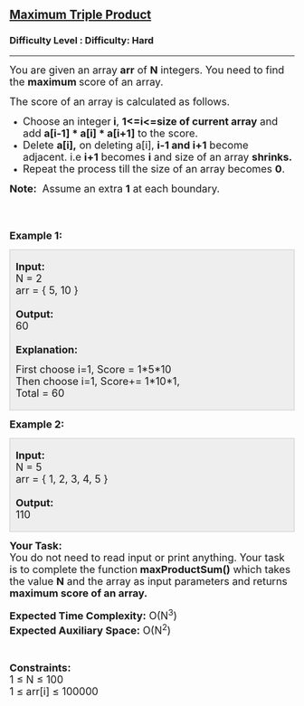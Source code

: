 <h2><a href="https://www.geeksforgeeks.org/problems/maximum-triple-product/1?page=1&difficulty=Hard&status=unsolved&sortBy=submissions">Maximum Triple Product</a></h2><h3>Difficulty Level : Difficulty: Hard</h3><hr><div class="problems_problem_content__Xm_eO"><p><span style="font-size:18px">You are given an array <strong>arr</strong>&nbsp;of <strong>N</strong> integers. You need to find the <strong>maximum&nbsp;</strong>score of an array.</span></p>

<p><span style="font-size:18px">The score of an array is calculated as follows.</span></p>

<ul>
	<li><span style="font-size:18px">Choose an integer<strong> i</strong>, <strong>1&lt;=i&lt;=size of current array</strong> and add <strong>a[i-1] * a[i] * a[i+1]</strong> to the score.</span></li>
	<li><span style="font-size:18px">Delete <strong>a[i],</strong>&nbsp;on deleting a[i],&nbsp;<strong>i-1 and i+1</strong> become adjacent. i.e <strong>i+1</strong> becomes <strong>i</strong> and size of an array <strong>shrinks.</strong></span></li>
	<li><span style="font-size:18px">Repeat the process till the size of an array becomes <strong>0</strong>.</span></li>
</ul>

<p><span style="font-size:18px"><strong>Note:</strong>&nbsp; Assume an extra <strong>1</strong> at each boundary.</span></p>

<p>&nbsp;</p>

<p><br>
<span style="font-size:18px"><strong>Example 1:</strong></span></p>

<div style="background:#eeeeee; border:1px solid #cccccc; padding:5px 10px">
<p><span style="font-size:18px"><strong>Input:</strong></span><br>
<span style="font-size:18px">N =&nbsp;2<br>
arr = { 5, 10 }<br>
<br>
<strong>Output:&nbsp;</strong><br>
60<br>
<br>
<strong>Explanation:</strong></span></p>

<p><span style="font-size:18px">F</span><span style="font-size:18px">irst choose i=1</span><span style="font-size:18px">, Score = 1*5*10<br>
Then choose i=1, Score+= 1*10*1,<br>
Total = 60</span></p>
</div>

<p><span style="font-size:18px"><strong>Example 2:</strong></span></p>

<div style="background:#eeeeee; border:1px solid #cccccc; padding:5px 10px">
<p><span style="font-size:18px"><strong>Input:</strong></span><br>
<span style="font-size:18px">N = 5<br>
arr = { 1, 2, 3, 4, 5&nbsp;}<br>
<br>
<strong>Output:&nbsp;</strong><br>
110</span></p>
</div>

<p><span style="font-size:18px"><strong>Your Task:</strong></span><br>
<span style="font-size:18px">You do not need to read input or print anything. Your task is to complete the function<strong> maxProductSum()</strong>&nbsp;which takes the value <strong>N</strong> and the array as input parameters and returns <strong>maximum score of an array.</strong></span></p>

<p><span style="font-size:18px"><strong>Expected Time Complexity:</strong> O(N<sup>3</sup>)<br>
<strong>Expected Auxiliary Space:</strong>&nbsp;O(N<sup>2</sup></span><span style="font-size:18px">)</span></p>

<p>&nbsp;</p>

<p><span style="font-size:18px"><strong>Constraints:</strong><br>
1 ≤ N ≤ 100<br>
1 ≤ arr[i] ≤ 100000</span></p>
</div>